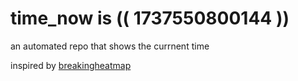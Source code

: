 # time_now is (( 1737550800144 ))

an automated repo that shows the currnent time

inspired by [breakingheatmap](https://github.com/breakingheatmap/breakingheatmap)